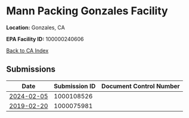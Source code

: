 # Mann Packing Gonzales Facility

**Location:** Gonzales, CA

**EPA Facility ID:** 100000240606

[Back to CA Index](../../index.md)

## Submissions

| Date | Submission ID | Document Control Number |
|------|--------------|-------------------------|
| [2024-02-05](submissions/1000108526.md) | 1000108526 |  |
| [2019-02-20](submissions/1000075981.md) | 1000075981 |  |
